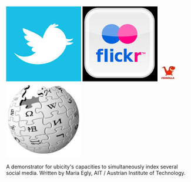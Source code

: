 ![twitter](./pics/twitter-logo.jpg)
![flickr](./pics/flickr-logo.jpg)
![feedzilla](./pics/feedzilla-logo.jpg)
![wikipedia](./pics/wikipedia-logo.jpg)


A demonstrator for ubicity's capacities to simultaneously index several social media. 
Written by Maria Egly, AIT / Austrian Institute of Technology.
